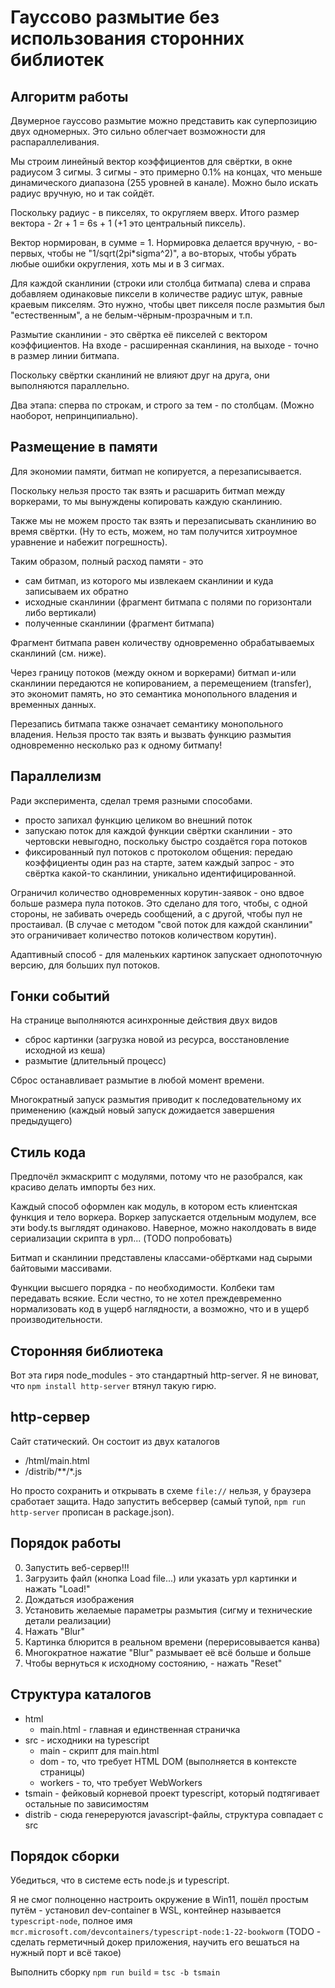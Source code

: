 # Гауссово размытие без использования сторонних библиотек

## Алгоритм работы

Двумерное гауссово размытие можно представить как суперпозицию двух одномерных.
Это сильно облегчает возможности для распараллеливания.

Мы строим линейный вектор коэффициентов для свёртки, в окне радиусом 3 сигмы.
3 сигмы - это примерно 0.1% на концах, что меньше динамического диапазона (255 уровней в канале).
Можно было искать радиус вручную, но и так сойдёт.

Поскольку радиус - в пикселях, то округляем вверх.
Итого размер вектора - 2r + 1 = 6s + 1 (+1 это центральный пиксель).

Вектор нормирован, в сумме = 1.
Нормировка делается вручную, - во-первых, чтобы не "1/sqrt(2pi*sigma^2)",
а во-вторых, чтобы убрать любые ошибки округления, хоть мы и в 3 сигмах.

Для каждой сканлинии (строки или столбца битмапа) слева и справа добавляем
одинаковые пиксели в количестве радиус штук, равные краевым пикселям.
Это нужно, чтобы цвет пикселя после размытия был "естественным", а не белым-чёрным-прозрачным и т.п.

Размытие сканлинии - это свёртка её пикселей с вектором коэффициентов.
На входе - расширенная сканлиния, на выходе - точно в размер линии битмапа.

Поскольку свёртки сканлиний не влияют друг на друга, они выполняются параллельно.

Два этапа: сперва по строкам, и строго за тем - по столбцам.
(Можно наоборот, непринципиально).

## Размещение в памяти

Для экономии памяти, битмап не копируется, а перезаписывается.

Поскольку нельзя просто так взять и расшарить битмап между воркерами,
то мы вынуждены копировать каждую сканлинию.

Также мы не можем просто так взять и перезаписывать сканлинию во время свёртки.
(Ну то есть, можем, но там получится хитроумное уравнение и набежит погрешность).

Таким образом, полный расход памяти - это
- сам битмап, из которого мы извлекаем сканлинии и куда записываем их обратно
- исходные сканлинии (фрагмент битмапа с полями по горизонтали либо вертикали)
- полученные сканлинии (фрагмент битмапа)

Фрагмент битмапа равен количеству одновременно обрабатываемых сканлиний (см. ниже).

Через границу потоков (между окном и воркерами) битмап и-или сканлинии передаются
не копированием, а перемещением (transfer), это экономит память,
но это семантика монопольного владения и временных данных.

Перезапись битмапа также означает семантику монопольного владения.
Нельзя просто так взять и вызвать функцию размытия одновременно несколько раз к одному битмапу!

## Параллелизм

Ради эксперимента, сделал тремя разными способами.
- просто запихал функцию целиком во внешний поток
- запускаю поток для каждой функции свёртки сканлинии - это чертовски невыгодно, поскольку быстро создаётся гора потоков
- фиксированный пул потоков с протоколом общения: передаю коэффициенты один раз на старте, затем каждый запрос - это свёртка какой-то сканлинии, уникально идентифицированной.

Ограничил количество одновременных корутин-заявок - оно вдвое больше размера пула потоков.
Это сделано для того, чтобы, с одной стороны, не забивать очередь сообщений, а с другой, чтобы пул не простаивал.
(В случае с методом "свой поток для каждой сканлинии" это ограничивает количество потоков количеством корутин).

Адаптивный способ - для маленьких картинок запускает однопоточную версию, для больших пул потоков.

## Гонки событий

На странице выполняются асинхронные действия двух видов
- сброс картинки (загрузка новой из ресурса, восстановление исходной из кеша)
- размытие (длительный процесс)

Сброс останавливает размытие в любой момент времени.

Многократный запуск размытия приводит к последовательному их применению
(каждый новый запуск дожидается завершения предыдущего)

## Стиль кода

Предпочёл экмаскрипт с модулями, потому что не разобрался, как красиво делать импорты без них.

Каждый способ оформлен как модуль, в котором есть клиентская функция и тело воркера.
Воркер запускается отдельным модулем, все эти body.ts выглядят одинаково.
Наверное, можно наколдовать в виде сериализации скрипта в урл... (TODO попробовать)

Битмап и сканлинии представлены классами-обёртками над сырыми байтовыми массивами.

Функции высшего порядка - по необходимости. Колбеки там передавать всякие.
Если честно, то не хотел преждевременно нормализовать код в ущерб наглядности, а возможно, что и в ущерб производительности.

## Сторонняя библиотека

Вот эта гиря node_modules - это стандартный http-server.
Я не виноват, что `npm install http-server` втянул такую гирю.

## http-сервер

Сайт статический. Он состоит из двух каталогов
- /html/main.html
- /distrib/**/*.js

Но просто сохранить и открывать в схеме `file://` нельзя, у браузера сработает защита.
Надо запустить вебсервер (самый тупой, `npm run http-server` прописан в package.json).

## Порядок работы

0. Запустить веб-сервер!!!
1. Загрузить файл (кнопка Load file...) или указать урл картинки и нажать "Load!"
2. Дождаться изображения
3. Установить желаемые параметры размытия (сигму и технические детали реализации)
4. Нажать "Blur"
5. Картинка блюрится в реальном времени (перерисовывается канва)
6. Многократное нажатие "Blur" размывает её всё больше и больше
7. Чтобы вернуться к исходному состоянию, - нажать "Reset"

## Структура каталогов

- html
  - main.html - главная и единственная страничка
- src - исходники на typescript
  - main - скрипт для main.html
  - dom - то, что требует HTML DOM (выполняется в контексте страницы)
  - workers - то, что требует WebWorkers
- tsmain - фейковый корневой проект typescript, который подтягивает остальные по зависимостям
- distrib - сюда генереруются javascript-файлы, структура совпадает с src


## Порядок сборки

Убедиться, что в системе есть node.js и typescript.

Я не смог полноценно настроить окружение в Win11, пошёл простым путём - установил dev-container в WSL,
контейнер называется `typescript-node`, полное имя
`mcr.microsoft.com/devcontainers/typescript-node:1-22-bookworm`
(TODO - сделать герметичный докер приложения, научить его вешаться на нужный порт и всё такое)

Выполнить сборку `npm run build` = `tsc -b tsmain`
